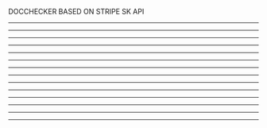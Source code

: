 DOCCHECKER BASED ON STRIPE SK API
*********************************
*********************************
*********************************
*********************************
*********************************
*********************************
*********************************
*********************************
*********************************
*********************************
*********************************
*********************************
*********************************
*********************************
